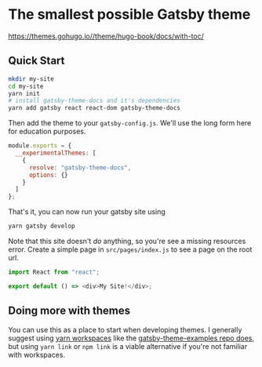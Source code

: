 # The smallest possible Gatsby theme

https://themes.gohugo.io//theme/hugo-book/docs/with-toc/

## Quick Start

```sh
mkdir my-site
cd my-site
yarn init
# install gatsby-theme-docs and it's dependencies
yarn add gatsby react react-dom gatsby-theme-docs
```

Then add the theme to your `gatsby-config.js`. We'll use the long form
here for education purposes.

```javascript
module.exports = {
  __experimentalThemes: [
    {
      resolve: "gatsby-theme-docs",
      options: {}
    }
  ]
};
```

That's it, you can now run your gatsby site using

```sh
yarn gatsby develop
```

Note that this site doesn't _do_ anything, so you're see a missing
resources error. Create a simple page in `src/pages/index.js` to see a
page on the root url.

```javascript
import React from "react";

export default () => <div>My Site!</div>;
```

## Doing more with themes

You can use this as a place to start when developing themes. I
generally suggest using [yarn
workspaces](https://yarnpkg.com/lang/en/docs/workspaces/) like the
[gatsby-theme-examples repo
does](https://github.com/ChristopherBiscardi/gatsby-theme-examples),
but using `yarn link` or `npm link` is a viable alternative if you're
not familiar with workspaces.
